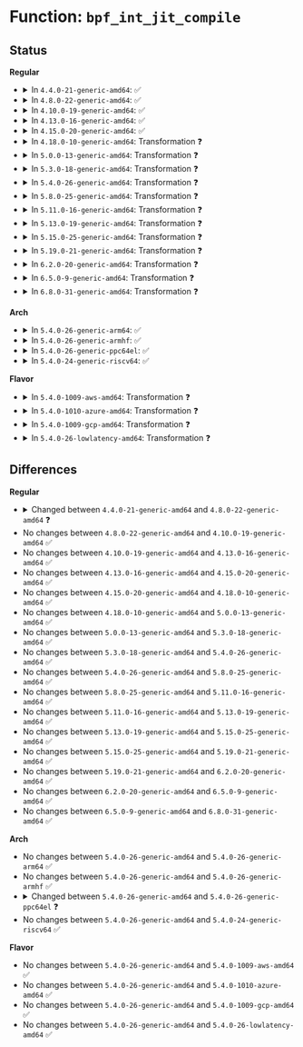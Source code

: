 # Function: <code>bpf_int_jit_compile</code>

## Status
<b>Regular</b>
<ul>
<li>
<details>
<summary>In <code>4.4.0-21-generic-amd64</code>: ✅</summary>

```c
void bpf_int_jit_compile(struct bpf_prog * prog)
```

```json
{
  "name": "bpf_int_jit_compile",
  "collision_type": "Unique Global",
  "inline_type": "No",
  "funcs": [
    {
      "addr": 18446744071579354096,
      "name": "bpf_int_jit_compile",
      "external": true,
      "loc": "arch/x86/net/bpf_jit_comp.c:1046",
      "file": "arch/x86/net/bpf_jit_comp.c",
      "inline": "seen, unknown",
      "caller_inline": [],
      "caller_func": [
        "kernel/bpf/core.c:bpf_prog_select_runtime"
      ]
    }
  ],
  "symbols": [
    {
      "addr": 18446744071579354096,
      "name": "bpf_int_jit_compile",
      "section": ".text",
      "bind": "STB_GLOBAL",
      "size": 585
    }
  ]
}
```
</details>
</li>
<li>
<details>
<summary>In <code>4.8.0-22-generic-amd64</code>: ✅</summary>

```c
struct bpf_prog * bpf_int_jit_compile(struct bpf_prog * prog)
```

```json
{
  "name": "bpf_int_jit_compile",
  "collision_type": "Unique Global",
  "inline_type": "No",
  "funcs": [
    {
      "addr": 18446744071579360544,
      "name": "bpf_int_jit_compile",
      "external": true,
      "loc": "arch/x86/net/bpf_jit_comp.c:1092",
      "file": "arch/x86/net/bpf_jit_comp.c",
      "inline": "seen, unknown",
      "caller_inline": [],
      "caller_func": [
        "kernel/bpf/core.c:bpf_prog_select_runtime"
      ]
    }
  ],
  "symbols": [
    {
      "addr": 18446744071579360544,
      "name": "bpf_int_jit_compile",
      "section": ".text",
      "bind": "STB_GLOBAL",
      "size": 674
    }
  ]
}
```
</details>
</li>
<li>
<details>
<summary>In <code>4.10.0-19-generic-amd64</code>: ✅</summary>

```c
struct bpf_prog * bpf_int_jit_compile(struct bpf_prog * prog)
```

```json
{
  "name": "bpf_int_jit_compile",
  "collision_type": "Unique Global",
  "inline_type": "No",
  "funcs": [
    {
      "addr": 18446744071579378368,
      "name": "bpf_int_jit_compile",
      "external": true,
      "loc": "arch/x86/net/bpf_jit_comp.c:1092",
      "file": "arch/x86/net/bpf_jit_comp.c",
      "inline": "seen, unknown",
      "caller_inline": [],
      "caller_func": [
        "kernel/bpf/core.c:bpf_prog_select_runtime"
      ]
    }
  ],
  "symbols": [
    {
      "addr": 18446744071579378368,
      "name": "bpf_int_jit_compile",
      "section": ".text",
      "bind": "STB_GLOBAL",
      "size": 678
    }
  ]
}
```
</details>
</li>
<li>
<details>
<summary>In <code>4.13.0-16-generic-amd64</code>: ✅</summary>

```c
struct bpf_prog * bpf_int_jit_compile(struct bpf_prog * prog)
```

```json
{
  "name": "bpf_int_jit_compile",
  "collision_type": "Unique Global",
  "inline_type": "No",
  "funcs": [
    {
      "addr": 18446744071579370400,
      "name": "bpf_int_jit_compile",
      "external": true,
      "loc": "arch/x86/net/bpf_jit_comp.c:1087",
      "file": "arch/x86/net/bpf_jit_comp.c",
      "inline": "seen, unknown",
      "caller_inline": [],
      "caller_func": [
        "kernel/bpf/core.c:bpf_prog_select_runtime"
      ]
    }
  ],
  "symbols": [
    {
      "addr": 18446744071579370400,
      "name": "bpf_int_jit_compile",
      "section": ".text",
      "bind": "STB_GLOBAL",
      "size": 704
    }
  ]
}
```
</details>
</li>
<li>
<details>
<summary>In <code>4.15.0-20-generic-amd64</code>: ✅</summary>

```c
struct bpf_prog * bpf_int_jit_compile(struct bpf_prog * prog)
```

```json
{
  "name": "bpf_int_jit_compile",
  "collision_type": "Unique Global",
  "inline_type": "No",
  "funcs": [
    {
      "addr": 18446744071579397200,
      "name": "bpf_int_jit_compile",
      "external": true,
      "loc": "arch/x86/net/bpf_jit_comp.c:1113",
      "file": "arch/x86/net/bpf_jit_comp.c",
      "inline": "seen, unknown",
      "caller_inline": [],
      "caller_func": [
        "kernel/bpf/core.c:bpf_prog_select_runtime"
      ]
    }
  ],
  "symbols": [
    {
      "addr": 18446744071579397200,
      "name": "bpf_int_jit_compile",
      "section": ".text",
      "bind": "STB_GLOBAL",
      "size": 685
    }
  ]
}
```
</details>
</li>
<li>
<details>
<summary>In <code>4.18.0-10-generic-amd64</code>: Transformation ❓</summary>

```c
struct bpf_prog * bpf_int_jit_compile(struct bpf_prog * prog)
```

```json
{
  "name": "bpf_int_jit_compile",
  "collision_type": "Unique Global",
  "inline_type": "No",
  "funcs": [
    {
      "addr": 18446744071580625920,
      "name": "bpf_int_jit_compile",
      "external": true,
      "loc": "arch/x86/net/bpf_jit_comp.c:1063",
      "file": "arch/x86/net/bpf_jit_comp.c",
      "inline": "seen, unknown",
      "caller_inline": [],
      "caller_func": [
        "kernel/bpf/core.c:bpf_prog_select_runtime",
        "kernel/bpf/verifier.c:bpf_check",
        "kernel/bpf/verifier.c:bpf_check"
      ]
    }
  ],
  "symbols": [
    {
      "addr": 18446744071579411121,
      "name": "bpf_int_jit_compile.cold.7",
      "section": ".text",
      "bind": "STB_LOCAL",
      "size": 208
    },
    {
      "addr": 18446744071579410240,
      "name": "bpf_int_jit_compile",
      "section": ".text",
      "bind": "STB_GLOBAL",
      "size": 773
    }
  ]
}
```
</details>
</li>
<li>
<details>
<summary>In <code>5.0.0-13-generic-amd64</code>: Transformation ❓</summary>

```c
struct bpf_prog * bpf_int_jit_compile(struct bpf_prog * prog)
```

```json
{
  "name": "bpf_int_jit_compile",
  "collision_type": "Unique Global",
  "inline_type": "No",
  "funcs": [
    {
      "addr": 18446744071580686208,
      "name": "bpf_int_jit_compile",
      "external": true,
      "loc": "arch/x86/net/bpf_jit_comp.c:1063",
      "file": "arch/x86/net/bpf_jit_comp.c",
      "inline": "seen, unknown",
      "caller_inline": [],
      "caller_func": [
        "kernel/bpf/core.c:bpf_prog_select_runtime",
        "kernel/bpf/verifier.c:bpf_check",
        "kernel/bpf/verifier.c:bpf_check"
      ]
    }
  ],
  "symbols": [
    {
      "addr": 18446744071579443707,
      "name": "bpf_int_jit_compile.cold.6",
      "section": ".text",
      "bind": "STB_LOCAL",
      "size": 207
    },
    {
      "addr": 18446744071579442816,
      "name": "bpf_int_jit_compile",
      "section": ".text",
      "bind": "STB_GLOBAL",
      "size": 808
    }
  ]
}
```
</details>
</li>
<li>
<details>
<summary>In <code>5.3.0-18-generic-amd64</code>: Transformation ❓</summary>

```c
struct bpf_prog * bpf_int_jit_compile(struct bpf_prog * prog)
```

```json
{
  "name": "bpf_int_jit_compile",
  "collision_type": "Unique Global",
  "inline_type": "No",
  "funcs": [
    {
      "addr": 18446744071580753536,
      "name": "bpf_int_jit_compile",
      "external": true,
      "loc": "arch/x86/net/bpf_jit_comp.c:1062",
      "file": "arch/x86/net/bpf_jit_comp.c",
      "inline": "seen, unknown",
      "caller_inline": [],
      "caller_func": [
        "kernel/bpf/core.c:bpf_prog_select_runtime",
        "kernel/bpf/verifier.c:jit_subprogs",
        "kernel/bpf/verifier.c:jit_subprogs"
      ]
    }
  ],
  "symbols": [
    {
      "addr": 18446744071579459850,
      "name": "bpf_int_jit_compile.cold",
      "section": ".text",
      "bind": "STB_LOCAL",
      "size": 198
    },
    {
      "addr": 18446744071579458944,
      "name": "bpf_int_jit_compile",
      "section": ".text",
      "bind": "STB_GLOBAL",
      "size": 819
    }
  ]
}
```
</details>
</li>
<li>
<details>
<summary>In <code>5.4.0-26-generic-amd64</code>: Transformation ❓</summary>

```c
struct bpf_prog * bpf_int_jit_compile(struct bpf_prog * prog)
```

```json
{
  "name": "bpf_int_jit_compile",
  "collision_type": "Unique Global",
  "inline_type": "No",
  "funcs": [
    {
      "addr": 18446744071580804128,
      "name": "bpf_int_jit_compile",
      "external": true,
      "loc": "arch/x86/net/bpf_jit_comp.c:1062",
      "file": "arch/x86/net/bpf_jit_comp.c",
      "inline": "seen, unknown",
      "caller_inline": [],
      "caller_func": [
        "kernel/bpf/core.c:bpf_prog_select_runtime",
        "kernel/bpf/verifier.c:jit_subprogs",
        "kernel/bpf/verifier.c:jit_subprogs"
      ]
    }
  ],
  "symbols": [
    {
      "addr": 18446744071579485898,
      "name": "bpf_int_jit_compile.cold",
      "section": ".text",
      "bind": "STB_LOCAL",
      "size": 198
    },
    {
      "addr": 18446744071579484992,
      "name": "bpf_int_jit_compile",
      "section": ".text",
      "bind": "STB_GLOBAL",
      "size": 819
    }
  ]
}
```
</details>
</li>
<li>
<details>
<summary>In <code>5.8.0-25-generic-amd64</code>: Transformation ❓</summary>

```c
struct bpf_prog * bpf_int_jit_compile(struct bpf_prog * prog)
```

```json
{
  "name": "bpf_int_jit_compile",
  "collision_type": "Unique Global",
  "inline_type": "No",
  "funcs": [
    {
      "addr": 18446744071580922048,
      "name": "bpf_int_jit_compile",
      "external": true,
      "loc": "arch/x86/net/bpf_jit_comp.c:1811",
      "file": "arch/x86/net/bpf_jit_comp.c",
      "inline": "seen, unknown",
      "caller_inline": [],
      "caller_func": [
        "kernel/bpf/core.c:bpf_prog_select_runtime",
        "kernel/bpf/verifier.c:jit_subprogs",
        "kernel/bpf/verifier.c:jit_subprogs"
      ]
    }
  ],
  "symbols": [
    {
      "addr": 18446744071579513591,
      "name": "bpf_int_jit_compile.cold",
      "section": ".text",
      "bind": "STB_LOCAL",
      "size": 198
    },
    {
      "addr": 18446744071579512288,
      "name": "bpf_int_jit_compile",
      "section": ".text",
      "bind": "STB_GLOBAL",
      "size": 877
    }
  ]
}
```
</details>
</li>
<li>
<details>
<summary>In <code>5.11.0-16-generic-amd64</code>: Transformation ❓</summary>

```c
struct bpf_prog * bpf_int_jit_compile(struct bpf_prog * prog)
```

```json
{
  "name": "bpf_int_jit_compile",
  "collision_type": "Unique Global",
  "inline_type": "No",
  "funcs": [
    {
      "addr": 18446744071580918368,
      "name": "bpf_int_jit_compile",
      "external": true,
      "loc": "arch/x86/net/bpf_jit_comp.c:2003",
      "file": "arch/x86/net/bpf_jit_comp.c",
      "inline": "seen, unknown",
      "caller_inline": [],
      "caller_func": [
        "kernel/bpf/core.c:bpf_prog_select_runtime",
        "kernel/bpf/verifier.c:jit_subprogs",
        "kernel/bpf/verifier.c:jit_subprogs"
      ]
    }
  ],
  "symbols": [
    {
      "addr": 18446744071591276591,
      "name": "bpf_int_jit_compile.cold",
      "section": ".text",
      "bind": "STB_LOCAL",
      "size": 141
    },
    {
      "addr": 18446744071579494352,
      "name": "bpf_int_jit_compile",
      "section": ".text",
      "bind": "STB_GLOBAL",
      "size": 887
    }
  ]
}
```
</details>
</li>
<li>
<details>
<summary>In <code>5.13.0-19-generic-amd64</code>: Transformation ❓</summary>

```c
struct bpf_prog * bpf_int_jit_compile(struct bpf_prog * prog)
```

```json
{
  "name": "bpf_int_jit_compile",
  "collision_type": "Unique Global",
  "inline_type": "No",
  "funcs": [
    {
      "addr": 18446744071580922400,
      "name": "bpf_int_jit_compile",
      "external": true,
      "loc": "arch/x86/net/bpf_jit_comp.c:2217",
      "file": "arch/x86/net/bpf_jit_comp.c",
      "inline": "seen, unknown",
      "caller_inline": [],
      "caller_func": [
        "kernel/bpf/core.c:bpf_prog_select_runtime",
        "kernel/bpf/verifier.c:jit_subprogs",
        "kernel/bpf/verifier.c:jit_subprogs"
      ]
    }
  ],
  "symbols": [
    {
      "addr": 18446744071591219475,
      "name": "bpf_int_jit_compile.cold",
      "section": ".text",
      "bind": "STB_LOCAL",
      "size": 155
    },
    {
      "addr": 18446744071579498032,
      "name": "bpf_int_jit_compile",
      "section": ".text",
      "bind": "STB_GLOBAL",
      "size": 961
    }
  ]
}
```
</details>
</li>
<li>
<details>
<summary>In <code>5.15.0-25-generic-amd64</code>: Transformation ❓</summary>

```c
struct bpf_prog * bpf_int_jit_compile(struct bpf_prog * prog)
```

```json
{
  "name": "bpf_int_jit_compile",
  "collision_type": "Unique Global",
  "inline_type": "No",
  "funcs": [
    {
      "addr": 18446744071581124912,
      "name": "bpf_int_jit_compile",
      "external": true,
      "loc": "arch/x86/net/bpf_jit_comp.c:2283",
      "file": "arch/x86/net/bpf_jit_comp.c",
      "inline": "seen, unknown",
      "caller_inline": [],
      "caller_func": [
        "kernel/bpf/core.c:bpf_prog_select_runtime",
        "kernel/bpf/verifier.c:jit_subprogs",
        "kernel/bpf/verifier.c:jit_subprogs"
      ]
    }
  ],
  "symbols": [
    {
      "addr": 18446744071592097903,
      "name": "bpf_int_jit_compile.cold",
      "section": ".text",
      "bind": "STB_LOCAL",
      "size": 176
    },
    {
      "addr": 18446744071579568528,
      "name": "bpf_int_jit_compile",
      "section": ".text",
      "bind": "STB_GLOBAL",
      "size": 1205
    }
  ]
}
```
</details>
</li>
<li>
<details>
<summary>In <code>5.19.0-21-generic-amd64</code>: Transformation ❓</summary>

```c
struct bpf_prog * bpf_int_jit_compile(struct bpf_prog * prog)
```

```json
{
  "name": "bpf_int_jit_compile",
  "collision_type": "Unique Global",
  "inline_type": "No",
  "funcs": [
    {
      "addr": 18446744071581394592,
      "name": "bpf_int_jit_compile",
      "external": true,
      "loc": "arch/x86/net/bpf_jit_comp.c:2319",
      "file": "arch/x86/net/bpf_jit_comp.c",
      "inline": "seen, unknown",
      "caller_inline": [],
      "caller_func": [
        "kernel/bpf/core.c:bpf_prog_select_runtime",
        "kernel/bpf/verifier.c:jit_subprogs",
        "kernel/bpf/verifier.c:jit_subprogs"
      ]
    }
  ],
  "symbols": [
    {
      "addr": 18446744071593865059,
      "name": "bpf_int_jit_compile.cold",
      "section": ".text",
      "bind": "STB_LOCAL",
      "size": 216
    },
    {
      "addr": 18446744071579658336,
      "name": "bpf_int_jit_compile",
      "section": ".text",
      "bind": "STB_GLOBAL",
      "size": 1474
    }
  ]
}
```
</details>
</li>
<li>
<details>
<summary>In <code>6.2.0-20-generic-amd64</code>: Transformation ❓</summary>

```c
struct bpf_prog * bpf_int_jit_compile(struct bpf_prog * prog)
```

```json
{
  "name": "bpf_int_jit_compile",
  "collision_type": "Unique Global",
  "inline_type": "No",
  "funcs": [
    {
      "addr": 18446744071581744512,
      "name": "bpf_int_jit_compile",
      "external": true,
      "loc": "arch/x86/net/bpf_jit_comp.c:2439",
      "file": "arch/x86/net/bpf_jit_comp.c",
      "inline": "seen, unknown",
      "caller_inline": [],
      "caller_func": [
        "kernel/bpf/core.c:bpf_prog_select_runtime",
        "kernel/bpf/verifier.c:jit_subprogs",
        "kernel/bpf/verifier.c:jit_subprogs"
      ]
    }
  ],
  "symbols": [
    {
      "addr": 18446744071595973249,
      "name": "bpf_int_jit_compile.cold",
      "section": ".text",
      "bind": "STB_LOCAL",
      "size": 20
    },
    {
      "addr": 18446744071579777024,
      "name": "bpf_int_jit_compile",
      "section": ".text",
      "bind": "STB_GLOBAL",
      "size": 1585
    }
  ]
}
```
</details>
</li>
<li>
<details>
<summary>In <code>6.5.0-9-generic-amd64</code>: Transformation ❓</summary>

```c
struct bpf_prog * bpf_int_jit_compile(struct bpf_prog * prog)
```

```json
{
  "name": "bpf_int_jit_compile",
  "collision_type": "Unique Global",
  "inline_type": "No",
  "funcs": [
    {
      "addr": 18446744071581903824,
      "name": "bpf_int_jit_compile",
      "external": true,
      "loc": "arch/x86/net/bpf_jit_comp.c:2442",
      "file": "arch/x86/net/bpf_jit_comp.c",
      "inline": "seen, unknown",
      "caller_inline": [],
      "caller_func": [
        "kernel/bpf/core.c:bpf_prog_select_runtime",
        "kernel/bpf/verifier.c:jit_subprogs",
        "kernel/bpf/verifier.c:jit_subprogs"
      ]
    }
  ],
  "symbols": [
    {
      "addr": 18446744071596490853,
      "name": "bpf_int_jit_compile.cold",
      "section": ".text",
      "bind": "STB_LOCAL",
      "size": 21
    },
    {
      "addr": 18446744071579823760,
      "name": "bpf_int_jit_compile",
      "section": ".text",
      "bind": "STB_GLOBAL",
      "size": 1521
    }
  ]
}
```
</details>
</li>
<li>
<details>
<summary>In <code>6.8.0-31-generic-amd64</code>: Transformation ❓</summary>

```c
struct bpf_prog * bpf_int_jit_compile(struct bpf_prog * prog)
```

```json
{
  "name": "bpf_int_jit_compile",
  "collision_type": "Unique Global",
  "inline_type": "No",
  "funcs": [
    {
      "addr": 18446744071582028016,
      "name": "bpf_int_jit_compile",
      "external": true,
      "loc": "arch/x86/net/bpf_jit_comp.c:2944",
      "file": "arch/x86/net/bpf_jit_comp.c",
      "inline": "seen, unknown",
      "caller_inline": [],
      "caller_func": [
        "kernel/bpf/core.c:bpf_prog_select_runtime",
        "kernel/bpf/verifier.c:jit_subprogs",
        "kernel/bpf/verifier.c:jit_subprogs"
      ]
    }
  ],
  "symbols": [
    {
      "addr": 18446744071597387577,
      "name": "bpf_int_jit_compile.cold",
      "section": ".text",
      "bind": "STB_LOCAL",
      "size": 21
    },
    {
      "addr": 18446744071579861328,
      "name": "bpf_int_jit_compile",
      "section": ".text",
      "bind": "STB_GLOBAL",
      "size": 1568
    }
  ]
}
```
</details>
</li>
</ul>
<b>Arch</b>
<ul>
<li>
<details>
<summary>In <code>5.4.0-26-generic-arm64</code>: ✅</summary>

```c
struct bpf_prog * bpf_int_jit_compile(struct bpf_prog * prog)
```

```json
{
  "name": "bpf_int_jit_compile",
  "collision_type": "Unique Global",
  "inline_type": "No",
  "funcs": [
    {
      "addr": 18446603336490371584,
      "name": "bpf_int_jit_compile",
      "external": true,
      "loc": "arch/arm64/net/bpf_jit_comp.c:828",
      "file": "arch/arm64/net/bpf_jit_comp.c",
      "inline": "seen, unknown",
      "caller_inline": [],
      "caller_func": [
        "kernel/bpf/core.c:bpf_prog_select_runtime",
        "kernel/bpf/verifier.c:jit_subprogs",
        "kernel/bpf/verifier.c:jit_subprogs"
      ]
    }
  ],
  "symbols": [
    {
      "addr": 18446603336490371584,
      "name": "bpf_int_jit_compile",
      "section": ".text",
      "bind": "STB_GLOBAL",
      "size": 1116
    }
  ]
}
```
</details>
</li>
<li>
<details>
<summary>In <code>5.4.0-26-generic-armhf</code>: ✅</summary>

```c
struct bpf_prog * bpf_int_jit_compile(struct bpf_prog * prog)
```

```json
{
  "name": "bpf_int_jit_compile",
  "collision_type": "Unique Global",
  "inline_type": "No",
  "funcs": [
    {
      "addr": 3224552632,
      "name": "bpf_int_jit_compile",
      "external": true,
      "loc": "arch/arm/net/bpf_jit_32.c:1858",
      "file": "arch/arm/net/bpf_jit_32.c",
      "inline": "seen, unknown",
      "caller_inline": [],
      "caller_func": [
        "kernel/bpf/core.c:bpf_prog_select_runtime",
        "kernel/bpf/verifier.c:jit_subprogs",
        "kernel/bpf/verifier.c:jit_subprogs"
      ]
    }
  ],
  "symbols": [
    {
      "addr": 3224552632,
      "name": "bpf_int_jit_compile",
      "section": ".text",
      "bind": "STB_GLOBAL",
      "size": 844
    }
  ]
}
```
</details>
</li>
<li>
<details>
<summary>In <code>5.4.0-26-generic-ppc64el</code>: ✅</summary>

```c
struct bpf_prog * bpf_int_jit_compile(struct bpf_prog * fp)
```

```json
{
  "name": "bpf_int_jit_compile",
  "collision_type": "Unique Global",
  "inline_type": "No",
  "funcs": [
    {
      "addr": 13835058055283247696,
      "name": "bpf_int_jit_compile",
      "external": true,
      "loc": "arch/powerpc/net/bpf_jit_comp64.c:1075",
      "file": "arch/powerpc/net/bpf_jit_comp64.c",
      "inline": "seen, unknown",
      "caller_inline": [],
      "caller_func": [
        "kernel/bpf/core.c:bpf_prog_select_runtime",
        "kernel/bpf/verifier.c:jit_subprogs",
        "kernel/bpf/verifier.c:jit_subprogs"
      ]
    }
  ],
  "symbols": [
    {
      "addr": 13835058055283247696,
      "name": "bpf_int_jit_compile",
      "section": ".text",
      "bind": "STB_GLOBAL",
      "size": 1700
    }
  ]
}
```
</details>
</li>
<li>
<details>
<summary>In <code>5.4.0-24-generic-riscv64</code>: ✅</summary>

```c
struct bpf_prog * bpf_int_jit_compile(struct bpf_prog * prog)
```

```json
{
  "name": "bpf_int_jit_compile",
  "collision_type": "Unique Global",
  "inline_type": "No",
  "funcs": [
    {
      "addr": 18446743936271376624,
      "name": "bpf_int_jit_compile",
      "external": true,
      "loc": "arch/riscv/net/bpf_jit_comp.c:1556",
      "file": "arch/riscv/net/bpf_jit_comp.c",
      "inline": "seen, unknown",
      "caller_inline": [],
      "caller_func": [
        "kernel/bpf/core.c:bpf_prog_select_runtime",
        "kernel/bpf/verifier.c:jit_subprogs",
        "kernel/bpf/verifier.c:jit_subprogs"
      ]
    }
  ],
  "symbols": [
    {
      "addr": 18446743936271376624,
      "name": "bpf_int_jit_compile",
      "section": ".text",
      "bind": "STB_GLOBAL",
      "size": 562
    }
  ]
}
```
</details>
</li>
</ul>
<b>Flavor</b>
<ul>
<li>
<details>
<summary>In <code>5.4.0-1009-aws-amd64</code>: Transformation ❓</summary>

```c
struct bpf_prog * bpf_int_jit_compile(struct bpf_prog * prog)
```

```json
{
  "name": "bpf_int_jit_compile",
  "collision_type": "Unique Global",
  "inline_type": "No",
  "funcs": [
    {
      "addr": 18446744071580772928,
      "name": "bpf_int_jit_compile",
      "external": true,
      "loc": "arch/x86/net/bpf_jit_comp.c:1062",
      "file": "arch/x86/net/bpf_jit_comp.c",
      "inline": "seen, unknown",
      "caller_inline": [],
      "caller_func": [
        "kernel/bpf/core.c:bpf_prog_select_runtime",
        "kernel/bpf/verifier.c:jit_subprogs",
        "kernel/bpf/verifier.c:jit_subprogs"
      ]
    }
  ],
  "symbols": [
    {
      "addr": 18446744071579459562,
      "name": "bpf_int_jit_compile.cold",
      "section": ".text",
      "bind": "STB_LOCAL",
      "size": 198
    },
    {
      "addr": 18446744071579458656,
      "name": "bpf_int_jit_compile",
      "section": ".text",
      "bind": "STB_GLOBAL",
      "size": 819
    }
  ]
}
```
</details>
</li>
<li>
<details>
<summary>In <code>5.4.0-1010-azure-amd64</code>: Transformation ❓</summary>

```c
struct bpf_prog * bpf_int_jit_compile(struct bpf_prog * prog)
```

```json
{
  "name": "bpf_int_jit_compile",
  "collision_type": "Unique Global",
  "inline_type": "No",
  "funcs": [
    {
      "addr": 18446744071580719104,
      "name": "bpf_int_jit_compile",
      "external": true,
      "loc": "arch/x86/net/bpf_jit_comp.c:1062",
      "file": "arch/x86/net/bpf_jit_comp.c",
      "inline": "seen, unknown",
      "caller_inline": [],
      "caller_func": [
        "kernel/bpf/core.c:bpf_prog_select_runtime",
        "kernel/bpf/verifier.c:jit_subprogs",
        "kernel/bpf/verifier.c:jit_subprogs"
      ]
    }
  ],
  "symbols": [
    {
      "addr": 18446744071579388538,
      "name": "bpf_int_jit_compile.cold",
      "section": ".text",
      "bind": "STB_LOCAL",
      "size": 198
    },
    {
      "addr": 18446744071579387632,
      "name": "bpf_int_jit_compile",
      "section": ".text",
      "bind": "STB_GLOBAL",
      "size": 819
    }
  ]
}
```
</details>
</li>
<li>
<details>
<summary>In <code>5.4.0-1009-gcp-amd64</code>: Transformation ❓</summary>

```c
struct bpf_prog * bpf_int_jit_compile(struct bpf_prog * prog)
```

```json
{
  "name": "bpf_int_jit_compile",
  "collision_type": "Unique Global",
  "inline_type": "No",
  "funcs": [
    {
      "addr": 18446744071580764176,
      "name": "bpf_int_jit_compile",
      "external": true,
      "loc": "arch/x86/net/bpf_jit_comp.c:1062",
      "file": "arch/x86/net/bpf_jit_comp.c",
      "inline": "seen, unknown",
      "caller_inline": [],
      "caller_func": [
        "kernel/bpf/core.c:bpf_prog_select_runtime",
        "kernel/bpf/verifier.c:jit_subprogs",
        "kernel/bpf/verifier.c:jit_subprogs"
      ]
    }
  ],
  "symbols": [
    {
      "addr": 18446744071579459482,
      "name": "bpf_int_jit_compile.cold",
      "section": ".text",
      "bind": "STB_LOCAL",
      "size": 198
    },
    {
      "addr": 18446744071579458576,
      "name": "bpf_int_jit_compile",
      "section": ".text",
      "bind": "STB_GLOBAL",
      "size": 819
    }
  ]
}
```
</details>
</li>
<li>
<details>
<summary>In <code>5.4.0-26-lowlatency-amd64</code>: Transformation ❓</summary>

```c
struct bpf_prog * bpf_int_jit_compile(struct bpf_prog * prog)
```

```json
{
  "name": "bpf_int_jit_compile",
  "collision_type": "Unique Global",
  "inline_type": "No",
  "funcs": [
    {
      "addr": 18446744071580822336,
      "name": "bpf_int_jit_compile",
      "external": true,
      "loc": "arch/x86/net/bpf_jit_comp.c:1062",
      "file": "arch/x86/net/bpf_jit_comp.c",
      "inline": "seen, unknown",
      "caller_inline": [],
      "caller_func": [
        "kernel/bpf/core.c:bpf_prog_select_runtime",
        "kernel/bpf/verifier.c:jit_subprogs",
        "kernel/bpf/verifier.c:jit_subprogs"
      ]
    }
  ],
  "symbols": [
    {
      "addr": 18446744071579491205,
      "name": "bpf_int_jit_compile.cold",
      "section": ".text",
      "bind": "STB_LOCAL",
      "size": 199
    },
    {
      "addr": 18446744071579490320,
      "name": "bpf_int_jit_compile",
      "section": ".text",
      "bind": "STB_GLOBAL",
      "size": 798
    }
  ]
}
```
</details>
</li>
</ul>

## Differences
<b>Regular</b>
<ul>
<li>
<details>
<summary>Changed between <code>4.4.0-21-generic-amd64</code> and <code>4.8.0-22-generic-amd64</code> ❓</summary>
<ul>
<li>
<b>Return type changed. </b>
<code>void</code> ➡️ <code>struct bpf_prog *</code>
</li>
</ul>
</details>
</li>
<li>
No changes between <code>4.8.0-22-generic-amd64</code> and <code>4.10.0-19-generic-amd64</code> ✅
</li>
<li>
No changes between <code>4.10.0-19-generic-amd64</code> and <code>4.13.0-16-generic-amd64</code> ✅
</li>
<li>
No changes between <code>4.13.0-16-generic-amd64</code> and <code>4.15.0-20-generic-amd64</code> ✅
</li>
<li>
No changes between <code>4.15.0-20-generic-amd64</code> and <code>4.18.0-10-generic-amd64</code> ✅
</li>
<li>
No changes between <code>4.18.0-10-generic-amd64</code> and <code>5.0.0-13-generic-amd64</code> ✅
</li>
<li>
No changes between <code>5.0.0-13-generic-amd64</code> and <code>5.3.0-18-generic-amd64</code> ✅
</li>
<li>
No changes between <code>5.3.0-18-generic-amd64</code> and <code>5.4.0-26-generic-amd64</code> ✅
</li>
<li>
No changes between <code>5.4.0-26-generic-amd64</code> and <code>5.8.0-25-generic-amd64</code> ✅
</li>
<li>
No changes between <code>5.8.0-25-generic-amd64</code> and <code>5.11.0-16-generic-amd64</code> ✅
</li>
<li>
No changes between <code>5.11.0-16-generic-amd64</code> and <code>5.13.0-19-generic-amd64</code> ✅
</li>
<li>
No changes between <code>5.13.0-19-generic-amd64</code> and <code>5.15.0-25-generic-amd64</code> ✅
</li>
<li>
No changes between <code>5.15.0-25-generic-amd64</code> and <code>5.19.0-21-generic-amd64</code> ✅
</li>
<li>
No changes between <code>5.19.0-21-generic-amd64</code> and <code>6.2.0-20-generic-amd64</code> ✅
</li>
<li>
No changes between <code>6.2.0-20-generic-amd64</code> and <code>6.5.0-9-generic-amd64</code> ✅
</li>
<li>
No changes between <code>6.5.0-9-generic-amd64</code> and <code>6.8.0-31-generic-amd64</code> ✅
</li>
</ul>
<b>Arch</b>
<ul>
<li>
No changes between <code>5.4.0-26-generic-amd64</code> and <code>5.4.0-26-generic-arm64</code> ✅
</li>
<li>
No changes between <code>5.4.0-26-generic-amd64</code> and <code>5.4.0-26-generic-armhf</code> ✅
</li>
<li>
<details>
<summary>Changed between <code>5.4.0-26-generic-amd64</code> and <code>5.4.0-26-generic-ppc64el</code> ❓</summary>
<ul>
<li>
<b>Param added. </b>
<code>struct bpf_prog * fp</code>
</li>
<li>
<b>Param removed. </b>
<code>struct bpf_prog * prog</code>
</li>
</ul>
</details>
</li>
<li>
No changes between <code>5.4.0-26-generic-amd64</code> and <code>5.4.0-24-generic-riscv64</code> ✅
</li>
</ul>
<b>Flavor</b>
<ul>
<li>
No changes between <code>5.4.0-26-generic-amd64</code> and <code>5.4.0-1009-aws-amd64</code> ✅
</li>
<li>
No changes between <code>5.4.0-26-generic-amd64</code> and <code>5.4.0-1010-azure-amd64</code> ✅
</li>
<li>
No changes between <code>5.4.0-26-generic-amd64</code> and <code>5.4.0-1009-gcp-amd64</code> ✅
</li>
<li>
No changes between <code>5.4.0-26-generic-amd64</code> and <code>5.4.0-26-lowlatency-amd64</code> ✅
</li>
</ul>
